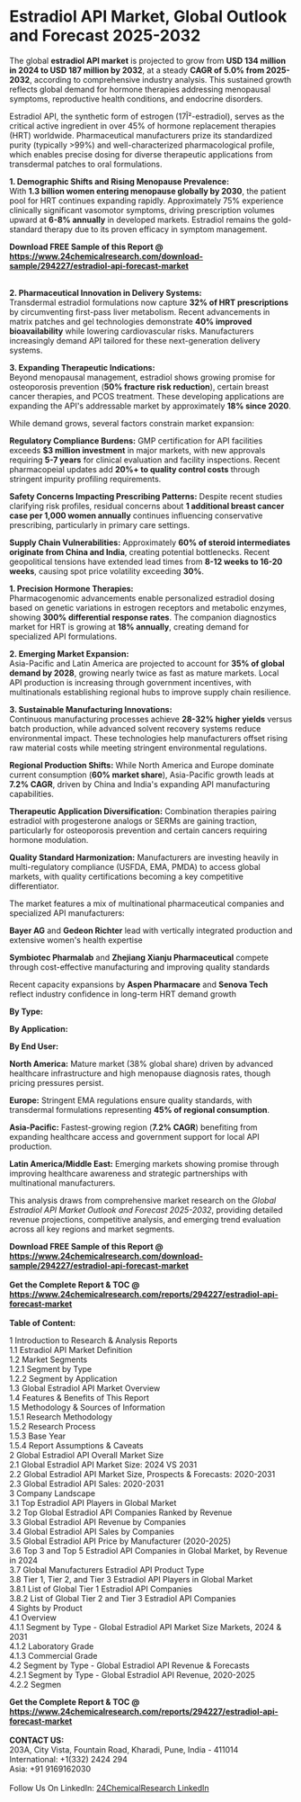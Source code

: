 <h1>Estradiol API Market, Global Outlook and Forecast 2025-2032</h1><p>The global <strong>estradiol API market</strong> is projected to grow from <strong>USD 134 million in 2024 to USD 187 million by 2032</strong>, at a steady <strong>CAGR of 5.0% from 2025-2032</strong>, according to comprehensive industry analysis. This sustained growth reflects global demand for hormone therapies addressing menopausal symptoms, reproductive health conditions, and endocrine disorders.</p><p>Estradiol API, the synthetic form of estrogen (17Î²-estradiol), serves as the critical active ingredient in over 45% of hormone replacement therapies (HRT) worldwide. Pharmaceutical manufacturers prize its standardized purity (typically &gt;99%) and well-characterized pharmacological profile, which enables precise dosing for diverse therapeutic applications from transdermal patches to oral formulations.</p><p><strong>1. Demographic Shifts and Rising Menopause Prevalence:</strong><br>
With <strong>1.3 billion women entering menopause globally by 2030</strong>, the patient pool for HRT continues expanding rapidly. Approximately 75% experience clinically significant vasomotor symptoms, driving prescription volumes upward at <strong>6-8% annually</strong> in developed markets. Estradiol remains the gold-standard therapy due to its proven efficacy in symptom management.</p><div><b>Download FREE Sample of this Report @ 
            <a href="https://www.24chemicalresearch.com/download-sample/294227/estradiol-api-forecast-market">
            https://www.24chemicalresearch.com/download-sample/294227/estradiol-api-forecast-market</a></b></div><br><p><strong>2. Pharmaceutical Innovation in Delivery Systems:</strong><br>
Transdermal estradiol formulations now capture <strong>32% of HRT prescriptions</strong> by circumventing first-pass liver metabolism. Recent advancements in matrix patches and gel technologies demonstrate <strong>40% improved bioavailability</strong> while lowering cardiovascular risks. Manufacturers increasingly demand API tailored for these next-generation delivery systems.</p><p><strong>3. Expanding Therapeutic Indications:</strong><br>
Beyond menopausal management, estradiol shows growing promise for osteoporosis prevention (<strong>50% fracture risk reduction</strong>), certain breast cancer therapies, and PCOS treatment. These developing applications are expanding the API's addressable market by approximately <strong>18% since 2020</strong>.</p><p>While demand grows, several factors constrain market expansion:</p><p><strong>Regulatory Compliance Burdens:</strong> GMP certification for API facilities exceeds <strong>$3 million investment</strong> in major markets, with new approvals requiring <strong>5-7 years</strong> for clinical evaluation and facility inspections. Recent pharmacopeial updates add <strong>20%+ to quality control costs</strong> through stringent impurity profiling requirements.</p><p><strong>Safety Concerns Impacting Prescribing Patterns:</strong> Despite recent studies clarifying risk profiles, residual concerns about <strong>1 additional breast cancer case per 1,000 women annually</strong> continues influencing conservative prescribing, particularly in primary care settings.</p><p><strong>Supply Chain Vulnerabilities:</strong> Approximately <strong>60% of steroid intermediates originate from China and India</strong>, creating potential bottlenecks. Recent geopolitical tensions have extended lead times from <strong>8-12 weeks to 16-20 weeks</strong>, causing spot price volatility exceeding <strong>30%</strong>.</p><p><strong>1. Precision Hormone Therapies:</strong><br>
Pharmacogenomic advancements enable personalized estradiol dosing based on genetic variations in estrogen receptors and metabolic enzymes, showing <strong>300% differential response rates</strong>. The companion diagnostics market for HRT is growing at <strong>18% annually</strong>, creating demand for specialized API formulations.</p><p><strong>2. Emerging Market Expansion:</strong><br>
Asia-Pacific and Latin America are projected to account for <strong>35% of global demand by 2028</strong>, growing nearly twice as fast as mature markets. Local API production is increasing through government incentives, with multinationals establishing regional hubs to improve supply chain resilience.</p><p><strong>3. Sustainable Manufacturing Innovations:</strong><br>
Continuous manufacturing processes achieve <strong>28-32% higher yields</strong> versus batch production, while advanced solvent recovery systems reduce environmental impact. These technologies help manufacturers offset rising raw material costs while meeting stringent environmental regulations.</p><p><strong>Regional Production Shifts:</strong> While North America and Europe dominate current consumption (<strong>60% market share</strong>), Asia-Pacific growth leads at <strong>7.2% CAGR</strong>, driven by China and India's expanding API manufacturing capabilities.</p><p><strong>Therapeutic Application Diversification:</strong> Combination therapies pairing estradiol with progesterone analogs or SERMs are gaining traction, particularly for osteoporosis prevention and certain cancers requiring hormone modulation.</p><p><strong>Quality Standard Harmonization:</strong> Manufacturers are investing heavily in multi-regulatory compliance (USFDA, EMA, PMDA) to access global markets, with quality certifications becoming a key competitive differentiator.</p><p>The market features a mix of multinational pharmaceutical companies and specialized API manufacturers:</p><p><strong>Bayer AG</strong> and <strong>Gedeon Richter</strong> lead with vertically integrated production and extensive women's health expertise</p><p><strong>Symbiotec Pharmalab</strong> and <strong>Zhejiang Xianju Pharmaceutical</strong> compete through cost-effective manufacturing and improving quality standards</p><p>Recent capacity expansions by <strong>Aspen Pharmacare</strong> and <strong>Senova Tech</strong> reflect industry confidence in long-term HRT demand growth</p><p><strong>By Type:</strong></p><p><strong>By Application:</strong></p><p><strong>By End User:</strong></p><p><strong>North America:</strong> Mature market (38% global share) driven by advanced healthcare infrastructure and high menopause diagnosis rates, though pricing pressures persist.</p><p><strong>Europe:</strong> Stringent EMA regulations ensure quality standards, with transdermal formulations representing <strong>45% of regional consumption</strong>.</p><p><strong>Asia-Pacific:</strong> Fastest-growing region (<strong>7.2% CAGR</strong>) benefiting from expanding healthcare access and government support for local API production.</p><p><strong>Latin America/Middle East:</strong> Emerging markets showing promise through improving healthcare awareness and strategic partnerships with multinational manufacturers.</p><p>This analysis draws from comprehensive market research on the <em>Global Estradiol API Market Outlook and Forecast 2025-2032</em>, providing detailed revenue projections, competitive analysis, and emerging trend evaluation across all key regions and market segments.</p><div><b>Download FREE Sample of this Report @ 
            <a href="https://www.24chemicalresearch.com/download-sample/294227/estradiol-api-forecast-market">
            https://www.24chemicalresearch.com/download-sample/294227/estradiol-api-forecast-market</a></b></div><br><div><b>Get the Complete Report & TOC @ 
            <a href="https://www.24chemicalresearch.com/reports/294227/estradiol-api-forecast-market">
            https://www.24chemicalresearch.com/reports/294227/estradiol-api-forecast-market</a></b></div><br>
            <b>Table of Content:</b><p>1 Introduction to Research & Analysis Reports<br />
 1.1 Estradiol API Market Definition<br />
 1.2 Market Segments<br />
 1.2.1 Segment by Type<br />
 1.2.2 Segment by Application<br />
 1.3 Global Estradiol API Market Overview<br />
 1.4 Features & Benefits of This Report<br />
 1.5 Methodology & Sources of Information<br />
 1.5.1 Research Methodology<br />
 1.5.2 Research Process<br />
 1.5.3 Base Year<br />
 1.5.4 Report Assumptions & Caveats<br />
2 Global Estradiol API Overall Market Size<br />
 2.1 Global Estradiol API Market Size: 2024 VS 2031<br />
 2.2 Global Estradiol API Market Size, Prospects & Forecasts: 2020-2031<br />
 2.3 Global Estradiol API Sales: 2020-2031<br />
3 Company Landscape<br />
 3.1 Top Estradiol API Players in Global Market<br />
 3.2 Top Global Estradiol API Companies Ranked by Revenue<br />
 3.3 Global Estradiol API Revenue by Companies<br />
 3.4 Global Estradiol API Sales by Companies<br />
 3.5 Global Estradiol API Price by Manufacturer (2020-2025)<br />
 3.6 Top 3 and Top 5 Estradiol API Companies in Global Market, by Revenue in 2024<br />
 3.7 Global Manufacturers Estradiol API Product Type<br />
 3.8 Tier 1, Tier 2, and Tier 3 Estradiol API Players in Global Market<br />
 3.8.1 List of Global Tier 1 Estradiol API Companies<br />
 3.8.2 List of Global Tier 2 and Tier 3 Estradiol API Companies<br />
4 Sights by Product<br />
 4.1 Overview<br />
 4.1.1 Segment by Type - Global Estradiol API Market Size Markets, 2024 & 2031<br />
 4.1.2 Laboratory Grade<br />
 4.1.3 Commercial Grade<br />
 4.2 Segment by Type - Global Estradiol API Revenue & Forecasts<br />
 4.2.1 Segment by Type - Global Estradiol API Revenue, 2020-2025<br />
 4.2.2 Segmen</p><div><b>Get the Complete Report & TOC @ 
            <a href="https://www.24chemicalresearch.com/reports/294227/estradiol-api-forecast-market">
            https://www.24chemicalresearch.com/reports/294227/estradiol-api-forecast-market</a></b></div><br><b>CONTACT US:</b><br>
            203A, City Vista, Fountain Road, Kharadi, Pune, India - 411014<br>
            International: +1(332) 2424 294<br>
            Asia: +91 9169162030 <br><br>
            Follow Us On LinkedIn: <a href="https://www.linkedin.com/company/24chemicalresearch/">24ChemicalResearch LinkedIn</a>